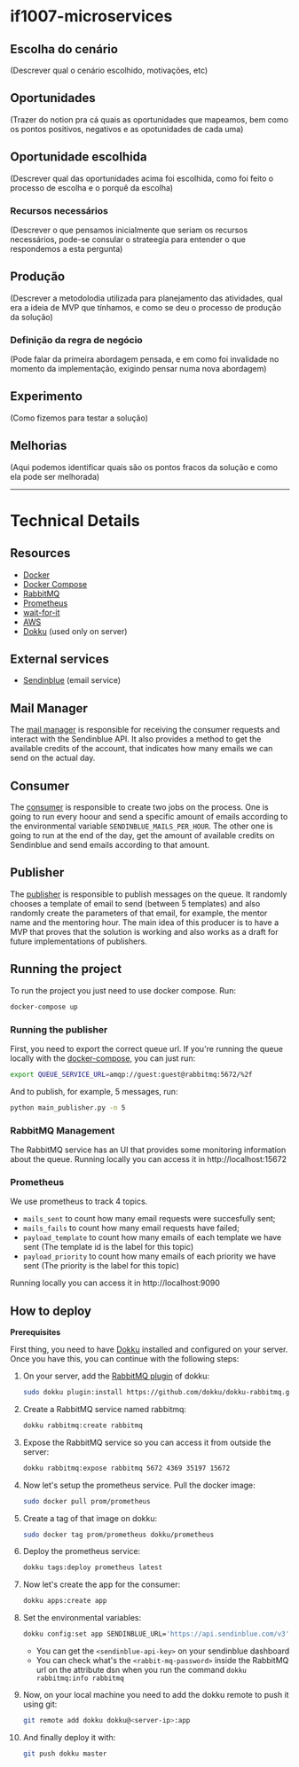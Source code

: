 # if1007-microservices

## Escolha do cenário

(Descrever qual o cenário escolhido, motivações, etc)

## Oportunidades

(Trazer do notion pra cá quais as oportunidades que mapeamos, bem como os pontos positivos, negativos e as opotunidades de cada uma)

## Oportunidade escolhida

(Descrever qual das oportunidades acima foi escolhida, como foi feito o processo de escolha e o porquê da escolha)

### Recursos necessários

(Descrever o que pensamos inicialmente que seriam os recursos necessários, pode-se consular o strateegia para entender o que respondemos a esta pergunta)

## Produção

(Descrever a metodolodia utilizada para planejamento das atividades, qual era a ideia de MVP que tínhamos, e como se deu o processo de produção da solução)

### Definição da regra de negócio

(Pode falar da primeira abordagem pensada, e em como foi invalidade no momento da implementação, exigindo pensar numa nova abordagem)

## Experimento

(Como fizemos para testar a solução)

## Melhorias

(Aqui podemos identificar quais são os pontos fracos da solução e como ela pode ser melhorada)

---

# Technical Details

## Resources

- [Docker](https://www.docker.com/)
- [Docker Compose](https://docs.docker.com/compose/)
- [RabbitMQ](https://www.rabbitmq.com/)
- [Prometheus](https://prometheus.io/)
- [wait-for-it](https://github.com/vishnubob/wait-for-it)
- [AWS](https://aws.amazon.com/)
- [Dokku](https://dokku.com/) (used only on server)

## External services

- [Sendinblue](https://pt.sendinblue.com/) (email service)

## Mail Manager

The [mail manager](mail_manager.py) is responsible for receiving the consumer requests and interact with the Sendinblue API. It also provides a method to get the available credits of the account, that indicates how many emails we can send on the actual day.

## Consumer

The [consumer](main.py) is responsible to create two jobs on the process. One is going to run every hoour and send a specific amount of emails according to the environmental variable `SENDINBLUE_MAILS_PER_HOUR`. The other one is going to run at the end of the day, get the amount of available credits on Sendinblue and send emails according to that amount.

## Publisher

The [publisher](main_publisher.py) is responsible to publish messages on the queue. It randomly chooses a template of email to send (between 5 templates) and also randomly create the parameters of that email, for example, the mentor name and the mentoring hour. The main idea of this producer is to have a MVP that proves that the solution is working and also works as a draft for future implementations of publishers.

## Running the project

To run the project you just need to use docker compose. Run:

```bash
docker-compose up
```

### Running the publisher

First, you need to export the correct queue url. If you're running the queue locally with the [docker-compose](docker-compose.yaml), you can just run:

```bash
export QUEUE_SERVICE_URL=amqp://guest:guest@rabbitmq:5672/%2f
```

And to publish, for example, 5 messages, run:

```bash
python main_publisher.py -n 5
```

### RabbitMQ Management

The RabbitMQ service has an UI that provides some monitoring information about the queue. Running locally you can access it in http://localhost:15672

### Prometheus

We use prometheus to track 4 topics.

- `mails_sent` to count how many email requests were succesfully sent;
- `mails_fails` to count how many email requests have failed;
- `payload_template` to count how many emails of each template we have sent (The template id is the label for this topic)
- `payload_priority` to count how many emails of each priority we have sent (The priority is the label for this topic)

Running locally you can access it in http://localhost:9090

## How to deploy

**Prerequisites**

First thing, you need to have [Dokku](https://dokku.com/) installed and configured on your server. Once you have this, you can continue with the following steps:


1. On your server, add the [RabbitMQ plugin](https://github.com/dokku/dokku-rabbitmq) of dokku:

    ```bash
    sudo dokku plugin:install https://github.com/dokku/dokku-rabbitmq.git rabbitmq
    ```

1. Create a RabbitMQ service named rabbitmq:

    ```bash
    dokku rabbitmq:create rabbitmq
    ```

1. Expose the RabbitMQ service so you can access it from outside the server:

    ```bash
    dokku rabbitmq:expose rabbitmq 5672 4369 35197 15672
    ```

1. Now let's setup the prometheus service. Pull the docker image:

    ```bash
    sudo docker pull prom/prometheus
    ```

1. Create a tag of that image on dokku:

    ```bash
    sudo docker tag prom/prometheus dokku/prometheus
    ```

1. Deploy the prometheus service:

    ```bash
    dokku tags:deploy prometheus latest
    ```

1. Now let's create the app for the consumer:

    ```bash
    dokku apps:create app
    ```

1. Set the environmental variables:

    ```bash
    dokku config:set app SENDINBLUE_URL='https://api.sendinblue.com/v3' SENDINBLUE_MAILS_PER_HOUR=12 SENDINBLUE_API_KEY='<sendinblue-api-key>' QUEUE_SERVICE_URL='amqp://rabbitmq:<rabbit-mq-password>@<server-ip>:5672/rabbitmq'
    ```

    - You can get the `<sendinblue-api-key>` on your sendinblue dashboard
    - You can check what's the `<rabbit-mq-password>` inside the RabbitMQ url on the attribute dsn when you run the command `dokku rabbitmq:info rabbitmq`

1. Now, on your local machine you need to add the dokku remote to push it using git:

    ```bash
    git remote add dokku dokku@<server-ip>:app
    ```

1. And finally deploy it with:

    ```bash
    git push dokku master
    ```
